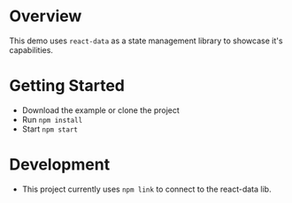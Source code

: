 # Overview
This demo uses `react-data` as a state management library to showcase it's capabilities.


# Getting Started
- Download the example or clone the project
- Run `npm install`
- Start `npm start`


# Development
- This project currently uses `npm link` to connect to the react-data lib.
